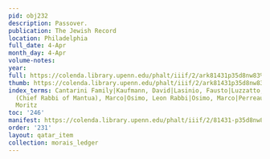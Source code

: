 ```yaml
---
pid: obj232
description: Passover.
publication: The Jewish Record
location: Philadelphia
full_date: 4-Apr
month_day: 4-Apr
volume-notes:
year:
full: https://colenda.library.upenn.edu/phalt/iiif/2/ark81431p35d8nw83%2FSHA256E-s7450687--8ade9d1df790f5b354604f8950c5b9eb5e826993a2f1a365fd0ef12f09197b74.jpeg/full/3500,/0/default.jpg
thumb: https://colenda.library.upenn.edu/phalt/iiif/2/ark81431p35d8nw83%2FSHA256E-s7450687--8ade9d1df790f5b354604f8950c5b9eb5e826993a2f1a365fd0ef12f09197b74.jpeg/full/!200,200/0/default.jpg
index_terms: Cantarini Family|Kaufmann, David|Lasinio, Fausto|Luzzatto, S.D. Prof.|Mortara
  (Chief Rabbi of Mantua), Marco|Osimo, Leon Rabbi|Osimo, Marco|Perreau, Pietro|Steinschneider,
  Moritz
toc: '246'
manifest: https://colenda.library.upenn.edu/phalt/iiif/2/81431-p35d8nw83/manifest
order: '231'
layout: qatar_item
collection: morais_ledger
---
```

